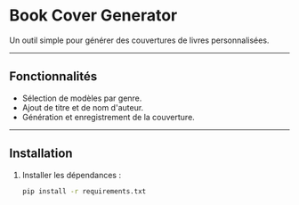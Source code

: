 # Book Cover Generator

Un outil simple pour générer des couvertures de livres personnalisées.

---

## Fonctionnalités
- Sélection de modèles par genre.
- Ajout de titre et de nom d'auteur.
- Génération et enregistrement de la couverture.

---

## Installation
1. Installer les dépendances :
   ```bash
   pip install -r requirements.txt
